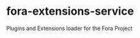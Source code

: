 fora-extensions-service
=======================

Plugins and Extensions loader for the Fora Project
